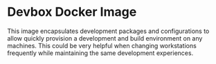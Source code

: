# Devbox Docker Image

This image encapsulates development packages and configurations to allow quickly provision a development and build environment on any machines. This could be very helpful when changing workstations frequently while maintaining the same development experiences.
